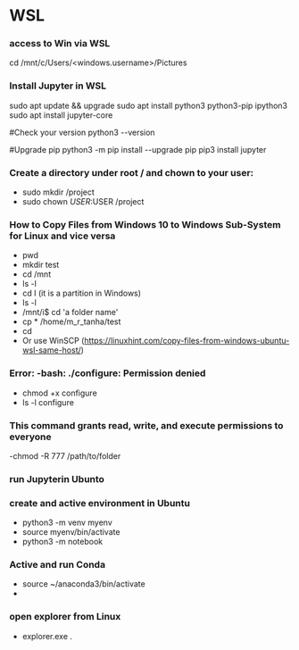 # WSL
### access to Win via WSL
cd /mnt/c/Users/<windows.username>/Pictures

### Install Jupyter in WSL
sudo apt update && upgrade
sudo apt install python3 python3-pip ipython3
sudo apt install jupyter-core

#Check your version
python3 --version

#Upgrade pip
python3 -m pip install --upgrade pip
pip3 install jupyter

### Create a directory under root / and chown to your user:
  - sudo mkdir /project
  - sudo chown $USER:$USER /project

### How to Copy Files from Windows 10 to Windows Sub-System for Linux and vice versa
- pwd
- mkdir test
- cd /mnt
- ls -l
- cd I (it is a partition in Windows)
- ls -l
- /mnt/i$ cd 'a folder name'
- cp * /home/m_r_tanha/test
- cd
- Or use WinSCP (https://linuxhint.com/copy-files-from-windows-ubuntu-wsl-same-host/)
### Error: -bash: ./configure: Permission denied
- chmod +x configure
- ls -l configure
### This command grants read, write, and execute permissions to everyone
-chmod -R 777 /path/to/folder

### run Jupyterin Ubunto

### create and active environment in Ubuntu
- python3 -m venv myenv
- source myenv/bin/activate
- python3 -m notebook
### Active and run Conda
- source ~/anaconda3/bin/activate
- 
### open explorer from Linux
- explorer.exe .
